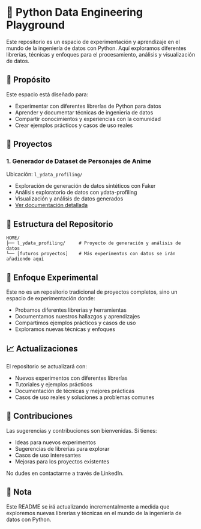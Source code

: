# 🐍 Python Data Engineering Playground

Este repositorio es un espacio de experimentación y aprendizaje en el mundo de la ingeniería de datos con Python. Aquí exploramos diferentes librerías, técnicas y enfoques para el procesamiento, análisis y visualización de datos.

## 🎯 Propósito

Este espacio está diseñado para:
- Experimentar con diferentes librerías de Python para datos
- Aprender y documentar técnicas de ingeniería de datos
- Compartir conocimientos y experiencias con la comunidad
- Crear ejemplos prácticos y casos de uso reales

## 🚀 Proyectos

### 1. Generador de Dataset de Personajes de Anime
Ubicación: `l_ydata_profiling/`
- Exploración de generación de datos sintéticos con Faker
- Análisis exploratorio de datos con ydata-profiling
- Visualización y análisis de datos generados
- [Ver documentación detallada](l_ydata_profiling/README.md)


## 📁 Estructura del Repositorio

```
HOME/
├── l_ydata_profiling/     # Proyecto de generación y análisis de datos
└── [futuros proyectos]    # Más experimentos con datos se irán añadiendo aquí
```

## 🔬 Enfoque Experimental

Este no es un repositorio tradicional de proyectos completos, sino un espacio de experimentación donde:
- Probamos diferentes librerías y herramientas
- Documentamos nuestros hallazgos y aprendizajes
- Compartimos ejemplos prácticos y casos de uso
- Exploramos nuevas técnicas y enfoques

## 📈 Actualizaciones

El repositorio se actualizará con:
- Nuevos experimentos con diferentes librerías
- Tutoriales y ejemplos prácticos
- Documentación de técnicas y mejores prácticas
- Casos de uso reales y soluciones a problemas comunes

## 🤝 Contribuciones

Las sugerencias y contribuciones son bienvenidas. Si tienes:
- Ideas para nuevos experimentos
- Sugerencias de librerías para explorar
- Casos de uso interesantes
- Mejoras para los proyectos existentes

No dudes en contactarme a través de LinkedIn.

## 📝 Nota

Este README se irá actualizando incrementalmente a medida que exploremos nuevas librerías y técnicas en el mundo de la ingeniería de datos con Python. 
